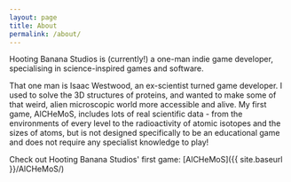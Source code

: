 ```yaml
---
layout: page
title: About
permalink: /about/
---
```


Hooting Banana Studios is (currently!) a one-man indie game developer, specialising in science-inspired games and software.

That one man is Isaac Westwood, an ex-scientist turned game developer. I used to solve the 3D structures of proteins, and wanted to make some of that weird, alien microscopic world more accessible and alive. My first game, AlCHeMoS, includes lots of real scientific data - from the environments of every level to the radioactivity of atomic isotopes and the sizes of atoms, but is not designed specifically to be an educational game and does not require any specialist knowledge to play!

Check out Hooting Banana Studios' first game: [AlCHeMoS]({{ site.baseurl }}/AlCHeMoS/)